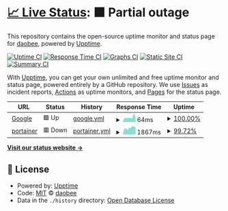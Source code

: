 # [📈 Live Status](https://ping.ss.com.se): <!--live status--> **🟧 Partial outage**

This repository contains the open-source uptime monitor and status page for [daobee](https://ping.ss.com.se), powered by [Upptime](https://github.com/upptime/upptime).

[![Uptime CI](https://github.com/koj-co/upptime/workflows/Uptime%20CI/badge.svg)](https://github.com/koj-co/upptime/actions?query=workflow%3A%22Uptime+CI%22)
[![Response Time CI](https://github.com/koj-co/upptime/workflows/Response%20Time%20CI/badge.svg)](https://github.com/koj-co/upptime/actions?query=workflow%3A%22Response+Time+CI%22)
[![Graphs CI](https://github.com/koj-co/upptime/workflows/Graphs%20CI/badge.svg)](https://github.com/koj-co/upptime/actions?query=workflow%3A%22Graphs+CI%22)
[![Static Site CI](https://github.com/koj-co/upptime/workflows/Static%20Site%20CI/badge.svg)](https://github.com/koj-co/upptime/actions?query=workflow%3A%22Static+Site+CI%22)
[![Summary CI](https://github.com/koj-co/upptime/workflows/Summary%20CI/badge.svg)](https://github.com/koj-co/upptime/actions?query=workflow%3A%22Summary+CI%22)

With [Upptime](https://upptime.js.org), you can get your own unlimited and free uptime monitor and status page, powered entirely by a GitHub repository. We use [Issues](https://github.com/daobee/upptime/issues) as incident reports, [Actions](https://github.com/daobee/upptime/actions) as uptime monitors, and [Pages](https://ping.ss.com.se) for the status page.

<!--start: status pages-->
<!-- This summary is generated by Upptime (https://github.com/upptime/upptime) -->
<!-- Do not edit this manually, your changes will be overwritten -->
<!-- prettier-ignore -->
| URL | Status | History | Response Time | Uptime |
| --- | ------ | ------- | ------------- | ------ |
| <img alt="" src="https://favicons.githubusercontent.com/www.google.com" height="13"> [Google](https://www.google.com) | 🟩 Up | [google.yml](https://github.com/daobee/upptime/commits/HEAD/history/google.yml) | <details><summary><img alt="Response time graph" src="./graphs/google/response-time-week.png" height="20"> 64ms</summary><br><a href="https://ping.ss.com.se/history/google"><img alt="Response time 83" src="https://img.shields.io/endpoint?url=https%3A%2F%2Fraw.githubusercontent.com%2Fdaobee%2Fupptime%2FHEAD%2Fapi%2Fgoogle%2Fresponse-time.json"></a><br><a href="https://ping.ss.com.se/history/google"><img alt="24-hour response time 70" src="https://img.shields.io/endpoint?url=https%3A%2F%2Fraw.githubusercontent.com%2Fdaobee%2Fupptime%2FHEAD%2Fapi%2Fgoogle%2Fresponse-time-day.json"></a><br><a href="https://ping.ss.com.se/history/google"><img alt="7-day response time 64" src="https://img.shields.io/endpoint?url=https%3A%2F%2Fraw.githubusercontent.com%2Fdaobee%2Fupptime%2FHEAD%2Fapi%2Fgoogle%2Fresponse-time-week.json"></a><br><a href="https://ping.ss.com.se/history/google"><img alt="30-day response time 80" src="https://img.shields.io/endpoint?url=https%3A%2F%2Fraw.githubusercontent.com%2Fdaobee%2Fupptime%2FHEAD%2Fapi%2Fgoogle%2Fresponse-time-month.json"></a><br><a href="https://ping.ss.com.se/history/google"><img alt="1-year response time 83" src="https://img.shields.io/endpoint?url=https%3A%2F%2Fraw.githubusercontent.com%2Fdaobee%2Fupptime%2FHEAD%2Fapi%2Fgoogle%2Fresponse-time-year.json"></a></details> | <details><summary><a href="https://ping.ss.com.se/history/google">100.00%</a></summary><a href="https://ping.ss.com.se/history/google"><img alt="All-time uptime 100.00%" src="https://img.shields.io/endpoint?url=https%3A%2F%2Fraw.githubusercontent.com%2Fdaobee%2Fupptime%2FHEAD%2Fapi%2Fgoogle%2Fuptime.json"></a><br><a href="https://ping.ss.com.se/history/google"><img alt="24-hour uptime 100.00%" src="https://img.shields.io/endpoint?url=https%3A%2F%2Fraw.githubusercontent.com%2Fdaobee%2Fupptime%2FHEAD%2Fapi%2Fgoogle%2Fuptime-day.json"></a><br><a href="https://ping.ss.com.se/history/google"><img alt="7-day uptime 100.00%" src="https://img.shields.io/endpoint?url=https%3A%2F%2Fraw.githubusercontent.com%2Fdaobee%2Fupptime%2FHEAD%2Fapi%2Fgoogle%2Fuptime-week.json"></a><br><a href="https://ping.ss.com.se/history/google"><img alt="30-day uptime 100.00%" src="https://img.shields.io/endpoint?url=https%3A%2F%2Fraw.githubusercontent.com%2Fdaobee%2Fupptime%2FHEAD%2Fapi%2Fgoogle%2Fuptime-month.json"></a><br><a href="https://ping.ss.com.se/history/google"><img alt="1-year uptime 100.00%" src="https://img.shields.io/endpoint?url=https%3A%2F%2Fraw.githubusercontent.com%2Fdaobee%2Fupptime%2FHEAD%2Fapi%2Fgoogle%2Fuptime-year.json"></a></details>
| <img alt="" src="https://favicons.githubusercontent.com/portainer.ss.com.se" height="13"> [portainer](http://portainer.ss.com.se:9999) | 🟥 Down | [portainer.yml](https://github.com/daobee/upptime/commits/HEAD/history/portainer.yml) | <details><summary><img alt="Response time graph" src="./graphs/portainer/response-time-week.png" height="20"> 1867ms</summary><br><a href="https://ping.ss.com.se/history/portainer"><img alt="Response time 2153" src="https://img.shields.io/endpoint?url=https%3A%2F%2Fraw.githubusercontent.com%2Fdaobee%2Fupptime%2FHEAD%2Fapi%2Fportainer%2Fresponse-time.json"></a><br><a href="https://ping.ss.com.se/history/portainer"><img alt="24-hour response time 2044" src="https://img.shields.io/endpoint?url=https%3A%2F%2Fraw.githubusercontent.com%2Fdaobee%2Fupptime%2FHEAD%2Fapi%2Fportainer%2Fresponse-time-day.json"></a><br><a href="https://ping.ss.com.se/history/portainer"><img alt="7-day response time 1867" src="https://img.shields.io/endpoint?url=https%3A%2F%2Fraw.githubusercontent.com%2Fdaobee%2Fupptime%2FHEAD%2Fapi%2Fportainer%2Fresponse-time-week.json"></a><br><a href="https://ping.ss.com.se/history/portainer"><img alt="30-day response time 1941" src="https://img.shields.io/endpoint?url=https%3A%2F%2Fraw.githubusercontent.com%2Fdaobee%2Fupptime%2FHEAD%2Fapi%2Fportainer%2Fresponse-time-month.json"></a><br><a href="https://ping.ss.com.se/history/portainer"><img alt="1-year response time 2153" src="https://img.shields.io/endpoint?url=https%3A%2F%2Fraw.githubusercontent.com%2Fdaobee%2Fupptime%2FHEAD%2Fapi%2Fportainer%2Fresponse-time-year.json"></a></details> | <details><summary><a href="https://ping.ss.com.se/history/portainer">99.72%</a></summary><a href="https://ping.ss.com.se/history/portainer"><img alt="All-time uptime 93.79%" src="https://img.shields.io/endpoint?url=https%3A%2F%2Fraw.githubusercontent.com%2Fdaobee%2Fupptime%2FHEAD%2Fapi%2Fportainer%2Fuptime.json"></a><br><a href="https://ping.ss.com.se/history/portainer"><img alt="24-hour uptime 100.00%" src="https://img.shields.io/endpoint?url=https%3A%2F%2Fraw.githubusercontent.com%2Fdaobee%2Fupptime%2FHEAD%2Fapi%2Fportainer%2Fuptime-day.json"></a><br><a href="https://ping.ss.com.se/history/portainer"><img alt="7-day uptime 99.72%" src="https://img.shields.io/endpoint?url=https%3A%2F%2Fraw.githubusercontent.com%2Fdaobee%2Fupptime%2FHEAD%2Fapi%2Fportainer%2Fuptime-week.json"></a><br><a href="https://ping.ss.com.se/history/portainer"><img alt="30-day uptime 99.89%" src="https://img.shields.io/endpoint?url=https%3A%2F%2Fraw.githubusercontent.com%2Fdaobee%2Fupptime%2FHEAD%2Fapi%2Fportainer%2Fuptime-month.json"></a><br><a href="https://ping.ss.com.se/history/portainer"><img alt="1-year uptime 93.79%" src="https://img.shields.io/endpoint?url=https%3A%2F%2Fraw.githubusercontent.com%2Fdaobee%2Fupptime%2FHEAD%2Fapi%2Fportainer%2Fuptime-year.json"></a></details>

<!--end: status pages-->

[**Visit our status website →**](https://ping.ss.com.se)

## 📄 License

- Powered by: [Upptime](https://github.com/upptime/upptime)
- Code: [MIT](./LICENSE) © [daobee](https://ping.ss.com.se)
- Data in the `./history` directory: [Open Database License](https://opendatacommons.org/licenses/odbl/1-0/)
